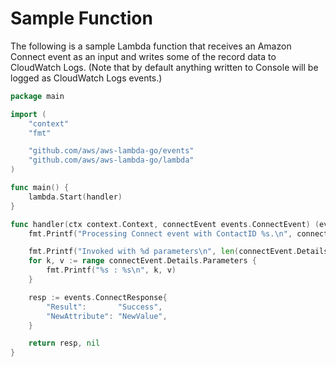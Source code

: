 # Sample Function

The following is a sample Lambda function that receives an Amazon Connect event as an input and writes some of the record data to CloudWatch Logs. (Note that by default anything written to Console will be logged as CloudWatch Logs events.)

```go
package main

import (
	"context"
	"fmt"

	"github.com/aws/aws-lambda-go/events"
	"github.com/aws/aws-lambda-go/lambda"
)

func main() {
	lambda.Start(handler)
}

func handler(ctx context.Context, connectEvent events.ConnectEvent) (events.ConnectResponse, error) {
	fmt.Printf("Processing Connect event with ContactID %s.\n", connectEvent.Details.ContactData.ContactID)

	fmt.Printf("Invoked with %d parameters\n", len(connectEvent.Details.Parameters))
	for k, v := range connectEvent.Details.Parameters {
		fmt.Printf("%s : %s\n", k, v)
	}

	resp := events.ConnectResponse{
		"Result":       "Success",
		"NewAttribute": "NewValue",
	}

	return resp, nil
}
```
